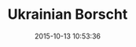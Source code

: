---
layout: post
title:  "Ukrainian Borscht"
date:   2015-10-13 10:53:36
categories: jekyll update
image: ./images/potatoes.jpg
type: recipe
---